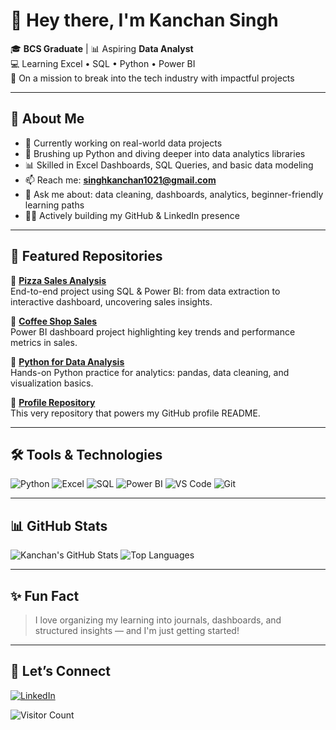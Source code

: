 # 👋 Hey there, I'm Kanchan Singh

🎓 **BCS Graduate** | 📊 Aspiring **Data Analyst**  
💻 Learning Excel • SQL • Python • Power BI  
🚀 On a mission to break into the tech industry with impactful projects

---

## 📌 About Me

- 🔭 Currently working on real-world data projects
- 🌱 Brushing up Python and diving deeper into data analytics libraries
- 📊 Skilled in Excel Dashboards, SQL Queries, and basic data modeling
- 📫 Reach me: **singhkanchan1021@gmail.com**  
- 💬 Ask me about: data cleaning, dashboards, analytics, beginner-friendly learning paths
- 👩‍💻 Actively building my GitHub & LinkedIn presence

---

## 📌 Featured Repositories  

🌟 [**Pizza Sales Analysis**](https://github.com/kanchansingh1021/Pizza-Sales-Analysis)  
End-to-end project using SQL & Power BI: from data extraction to interactive dashboard, uncovering sales insights.  

🌟 [**Coffee Shop Sales**](https://github.com/kanchansingh1021/Coffee-Shop-Sales)  
Power BI dashboard project highlighting key trends and performance metrics in sales.  

🌟 [**Python for Data Analysis**](https://github.com/kanchansingh1021/python-for-data-analysis)  
Hands-on Python practice for analytics: pandas, data cleaning, and visualization basics.  

🌟 [**Profile Repository**](https://github.com/kanchansingh0121/kanchansingh0121)  
This very repository that powers my GitHub profile README.  

---

## 🛠️ Tools & Technologies

![Python](https://img.shields.io/badge/-Python-3670A0?style=for-the-badge&logo=python&logoColor=white)
![Excel](https://img.shields.io/badge/-Excel-217346?style=for-the-badge&logo=microsoft-excel&logoColor=white)
![SQL](https://img.shields.io/badge/-SQL-4479A1?style=for-the-badge&logo=postgresql&logoColor=white)
![Power BI](https://img.shields.io/badge/-Power%20BI-F2C811?style=for-the-badge&logo=powerbi&logoColor=black)
![VS Code](https://img.shields.io/badge/-VS%20Code-007ACC?style=for-the-badge&logo=visual-studio-code&logoColor=white)
![Git](https://img.shields.io/badge/-Git-F05032?style=for-the-badge&logo=git&logoColor=white)

---

## 📊 GitHub Stats

![Kanchan's GitHub Stats](https://github-readme-stats.vercel.app/api?username=kanchansingh1021&show_icons=true&theme=radical)
![Top Languages](https://github-readme-stats.vercel.app/api/top-langs/?username=kanchansingh1021&layout=compact&theme=radical)

---

## ✨ Fun Fact

> I love organizing my learning into journals, dashboards, and structured insights — and I'm just getting started!

---

## 🔗 Let’s Connect

[![LinkedIn](https://img.shields.io/badge/-LinkedIn-0077B5?style=flat&logo=linkedin&logoColor=white)](https://www.linkedin.com/in/kanchansinghofficial)

![Visitor Count](https://komarev.com/ghpvc/?username=kanchansingh1021&color=blue)


